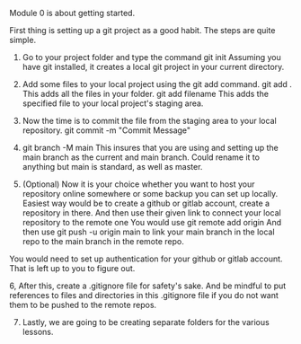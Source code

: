 Module 0 is about getting started. 

First thing is setting up a git project as a good habit. 
The steps are quite simple. 

1. Go to your project folder and type the command
git init
Assuming you have git installed, it creates a local git project in your current directory. 

2. Add some files to your local project using the git add command. 
git add . 
This adds all the files in your folder. 
git add filename
This adds the specified file to your local project's staging area. 

3. Now the time is to commit the file from the staging area to your local repository.
git commit -m "Commit Message"

4. git branch -M main
This insures that you are using and setting up the main branch as the current and main branch. Could rename it to anything but main is standard, as well as master. 

5. (Optional) Now it is your choice whether you want to host your repository online somewhere or some backup you can set up locally.
Easiest way would be to create a github or gitlab account, create a repository in there. 
And then use their given link to connect your local repository to the remote one 
You would use 
git remote add origin <remote repository link>
And then use git push -u origin main to link your main branch in the local repo to the main branch in the remote repo. 

You would need to set up authentication for your github or gitlab account. That is left up to you to figure out. 

6, After this, create a .gitignore file for safety's sake. And be mindful to put references to files and directories in this .gitignore file if you do not want them to be pushed to the remote repos. 

7. Lastly, we are going to be creating separate folders for the various lessons. 
